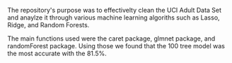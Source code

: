 The repository's purpose was to effectivelty clean the UCI Adult Data Set and anaylze it through various machine learning algoriths such as Lasso, Ridge, and Random Forests. 

The main functions used were the caret package, glmnet package, and randomForest package. Using those we found that the 100 tree model was the most accurate with the 81.5%.
